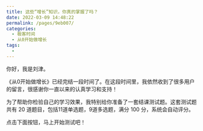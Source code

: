 ```yaml
---
title: 这些“增长”知识，你真的掌握了吗？
date: 2022-03-09 14:48:22
permalink: /pages/9eb007/
categories:
  - 极客时间
  - 从0开始做增长
tags:
  - 
---
```

<p>你好，我是刘津。</p><p>《从0开始做增长》已经完结一段时间了。在这段时间里，我依然收到了很多用户的留言，很感谢你一直以来的认真学习和支持！</p><p>为了帮助你检验自己的学习效果，我特别给你准备了一套结课测试题。这套测试题共有 20 道题目，包括11道单选题，9道多选题，满分 100 分，系统会自动评分。</p><p>点击下面按钮，马上开始测试吧！</p><p><a href="https://time.geekbang.org/quiz/intro?act_id=175&exam_id=410"><img src="https://static001.geekbang.org/resource/image/28/a4/28d1be62669b4f3cc01c36466bf811a4.png?wh=1142*201" alt=""></a></p><!-- [[[read_end]]] -->